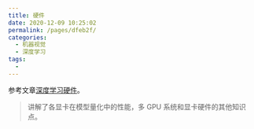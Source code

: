 ```yaml
---
title: 硬件
date: 2020-12-09 10:25:02
permalink: /pages/dfeb2f/
categories: 
  - 机器视觉
  - 深度学习
tags: 
  - 
---
```



参考文章[深度学习硬件](https://blog.inten.to/hardware-for-deep-learning-part-3-gpu-8906c1644664)。

> 讲解了各显卡在模型量化中的性能，多 GPU 系统和显卡硬件的其他知识点。
